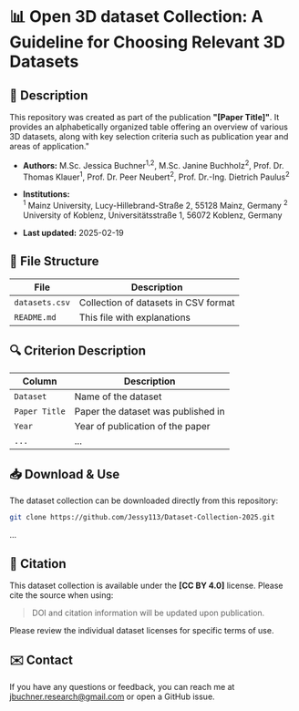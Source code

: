 # 📊 Open 3D dataset Collection: A Guideline for Choosing Relevant 3D Datasets

## 📌 Description

This repository was created as part of the publication **"[Paper Title]"**. It provides an alphabetically organized table offering an overview of various 3D datasets, along with key selection criteria such as publication year and areas of application."

- **Authors:** 
    M.Sc. Jessica Buchner<sup>1,2</sup>, M.Sc. Janine Buchholz<sup>2</sup>, 
    Prof. Dr. Thomas Klauer<sup>1</sup>, Prof. Dr. Peer Neubert<sup>2</sup>, Prof. Dr.-Ing. Dietrich Paulus<sup>2</sup>

- **Institutions:**  
    <sup>1</sup> Mainz University, Lucy-Hillebrand-Straße 2, 55128 Mainz, Germany
    <sup>2</sup> University of Koblenz, Universitätsstraße 1, 56072 Koblenz, Germany

- **Last updated:** 
    2025-02-19

## 📂 File Structure

| File            | Description                              |
| --------------- | ---------------------------------------- |
| `datasets.csv`  | Collection of datasets in CSV format     |
| `README.md`     | This file with explanations              |

## 🔍 Criterion Description

| Column        | Description                        |
| ------------- | ---------------------------------- |
| `Dataset`     | Name of the dataset                |
| `Paper Title` | Paper the dataset was published in |
| `Year`        | Year of publication of the paper   |
| `...`         | ...                                |

## 📥 Download & Use

The dataset collection can be downloaded directly from this repository:

```bash
git clone https://github.com/Jessy113/Dataset-Collection-2025.git

```



...

## 🔗 Citation

This dataset collection is available under the **[CC BY 4.0]** license. Please cite the source when using:

> DOI and citation information will be updated upon publication.

Please review the individual dataset licenses for specific terms of use.


## ✉️ Contact

If you have any questions or feedback, you can reach me at jbuchner.research@gmail.com or open a GitHub issue.

